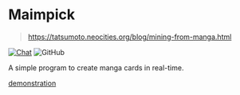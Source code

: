 # Maimpick

> https://tatsumoto.neocities.org/blog/mining-from-manga.html


[![Chat](https://img.shields.io/badge/chat-join-green)](https://tatsumoto-ren.github.io/blog/join-our-community.html)
![GitHub](https://img.shields.io/github/license/Ajatt-Tools/maimpick)

A simple program to create manga cards in real-time. 

[demonstration](https://www.youtube.com/watch?v=VkqkpDxF78Y)
